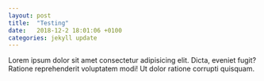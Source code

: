 ```yaml
---
layout: post
title:  "Testing"
date:   2018-12-2 18:01:06 +0100
categories: jekyll update
---
```


Lorem ipsum dolor sit amet consectetur adipisicing elit. Dicta, eveniet fugit? Ratione reprehenderit voluptatem modi! Ut dolor ratione corrupti quisquam.